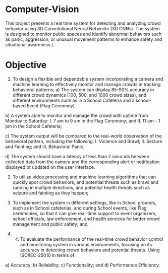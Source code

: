 # Computer-Vision
This project presents a real time system for detecting and analyzing crowd behavior using 3D Convolutional Neural Networks (3D CNNs). The system is designed to monitor public spaces and identify abnormal behaviors such as panic, aggression, or unusual movement patterns to enhance safety and situational awareness.\

# Objective
1. To design a flexible and dependable system incorporating a camera and machine learning to effectively monitor and manage crowds in tracking behavioral patterns;
a) The system can display 85-90% accuracy in different crowd dynamics (100, 500, and 1000 crowd sizes), and different environments such as in a School Cafeteria and a school-based Event (Flag Ceremony).

b) A system able to monitor and manage the crowd with uptime from Monday to Saturday:
I. 7 am to 9 am in the Flag Ceremony; and
II. 11 am – 1 pm in the School Cafeteria;

c) The system output will be compared to the real-world observation of the behavioral pattern, including the following:
I. Violence and Brawl;
II. Seizure and Fainting; and
III. Behavioral Panic.

d) The system should have a latency of less than 2 seconds between collected data from the camera and the corresponding alert or notification displayed or updated on the user interface.

2. To utilize video processing and machine learning algorithms that can quickly spot crowd behaviors, and potential threats such as brawl and running in multiple directions, and potential health threats such as seizure and fainting as they happen;
   
3. To implement the system in different settings, like in School grounds, such as in School cafeterias, and during School events, like Flag ceremonies, so that it can give real-time support to event organizers, school officials, law enforcement, and health services for better crowd management and public safety; and,

4. 4. To evaluate the performance of the real-time crowd behavior control and monitoring system in various environments, focusing on its accuracy in detecting crowd behaviors and potential threats. Using ISO/IEC-25010 in terms of:
   
a) Accuracy;
b) Reliability;
c) Functionality; and
d) Performance Efficiency.
